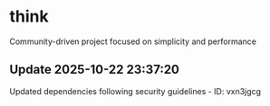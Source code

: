 # think
Community-driven project focused on simplicity and performance

## Update 2025-10-22 23:37:20
Updated dependencies following security guidelines - ID: vxn3jgcg

